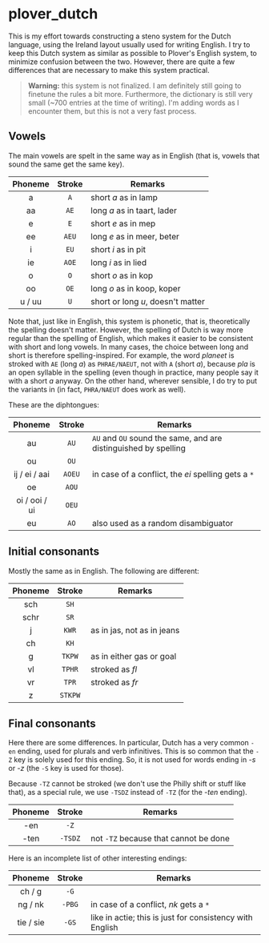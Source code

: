 # plover_dutch

This is my effort towards constructing a steno system for the Dutch language, using the Ireland layout usually used for writing English. I try to keep this Dutch system as similar as possible to Plover's English system, to minimize confusion between the two. However, there are quite a few differences that are necessary to make this system practical.

> **Warning:** this system is not finalized. I am definitely still going to finetune the rules a bit more. Furthermore, the dictionary is still very small (~700 entries at the time of writing). I'm adding words as I encounter them, but this is not a very fast process.


## Vowels

The main vowels are spelt in the same way as in English (that is, vowels that sound the same get the same key).

| Phoneme | Stroke | Remarks |
|:--:|:--:|----|
| a | `A` | short _a_ as in lamp |
| aa | `AE` | long _a_ as in taart, lader |
| e | `E` | short _e_ as in mep |
| ee | `AEU` | long _e_ as in meer, beter |
| i | `EU` | short _i_ as in pit |
| ie | `AOE` | long _i_ as in lied |
| o | `O` | short _o_ as in kop |
| oo | `OE` | long _o_ as in koop, koper |
| u / uu | `U` | short or long _u_, doesn't matter |

Note that, just like in English, this system is phonetic, that is, theoretically the spelling doesn't matter. However, the spelling of Dutch is way more regular than the spelling of English, which makes it easier to be consistent with short and long vowels. In many cases, the choice between long and short is therefore spelling-inspired. For example, the word _planeet_ is stroked with `AE` (long _a_) as `PHRAE/NAEUT`, not with `A` (short _a_), because _pla_ is an open syllable in the spelling (even though in practice, many people say it with a short _a_ anyway. On the other hand, wherever sensible, I do try to put the variants in (in fact, `PHRA/NAEUT` does work as well).

These are the diphtongues:

| Phoneme | Stroke | Remarks |
|:--:|:--:|----|
| au | `AU` | `AU` and `OU` sound the same, and are distinguished by spelling |
| ou | `OU` | |
| ij / ei / aai | `AOEU` | in case of a conflict, the _ei_ spelling gets a `*` |
| oe | `AOU` | |
| oi / ooi / ui | `OEU` | |
| eu | `AO` | also used as a random disambiguator |


## Initial consonants

Mostly the same as in English. The following are different:

| Phoneme | Stroke | Remarks |
|:--:|:--:|----|
| sch | `SH` | |
| schr | `SR` | |
| j | `KWR` | as in jas, not as in jeans |
| ch | `KH` | |
| g | `TKPW` | as in either gas or goal |
| vl | `TPHR` | stroked as _fl_ |
| vr | `TPR` | stroked as _fr_ |
| z | `STKPW` | |


## Final consonants

Here there are some differences. In particular, Dutch has a very common `-en` ending, used for plurals and verb infinitives. This is so common that the `-Z` key is solely used for this ending. So, it is not used for words ending in *-s* or *-z* (the `-S` key is used for those).

Because `-TZ` cannot be stroked (we don't use the Philly shift or stuff like that), as a special rule, we use `-TSDZ` instead of `-TZ` (for the _-ten_ ending).

| Phoneme | Stroke | Remarks |
|:--:|:--:|----|
| -en | `-Z` | |
| -ten | `-TSDZ` | not `-TZ` because that cannot be done |

Here is an incomplete list of other interesting endings:

| Phoneme | Stroke | Remarks |
|:--:|:--:|----|
| ch / g | `-G` | |
| ng / nk | `-PBG` | in case of a conflict, _nk_ gets a `*` |
| tie / sie | `-GS` | like in actie; this is just for consistency with English |
